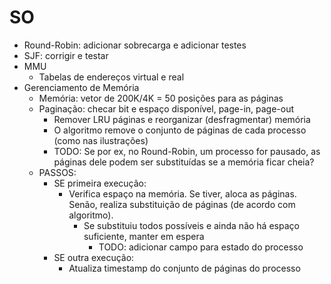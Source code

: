 # SO

- Round-Robin: adicionar sobrecarga e adicionar testes
- SJF: corrigir e testar
- MMU
  - Tabelas de endereços virtual e real
- Gerenciamento de Memória
  - Memória: vetor de 200K/4K = 50 posições para as páginas
  - Paginação: checar bit e espaço disponível, page-in, page-out
    - Remover LRU páginas e reorganizar (desfragmentar) memória
    - O algoritmo remove o conjunto de páginas de cada processo (como nas ilustrações)
    - TODO: Se por ex, no Round-Robin, um processo for pausado, as páginas dele podem ser substituídas se a memória ficar cheia?
  - PASSOS:
    - SE primeira execução:
      - Verifica espaço na memória. Se tiver, aloca as páginas. Senão, realiza substituição de páginas (de acordo com algoritmo).
        - Se substituiu todos possíveis e ainda não há espaço suficiente, manter em espera
          - TODO: adicionar campo para estado do processo
    - SE outra execução:
      - Atualiza timestamp do conjunto de páginas do processo
